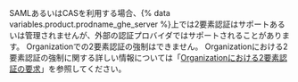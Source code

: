 SAMLあるいはCASを利用する場合、{% data variables.product.prodname_ghe_server %}上では2要素認証はサポートあるいは管理されませんが、外部の認証プロバイダではサポートされることがあります。 Organizationでの2要素認証の強制はできません。 Organizationにおける2要素認証の強制に関する詳しい情報については「[Organizationにおける2要素認証の要求](/enterprise/user/articles/requiring-two-factor-authentication-in-your-organization/)」を参照してください。
